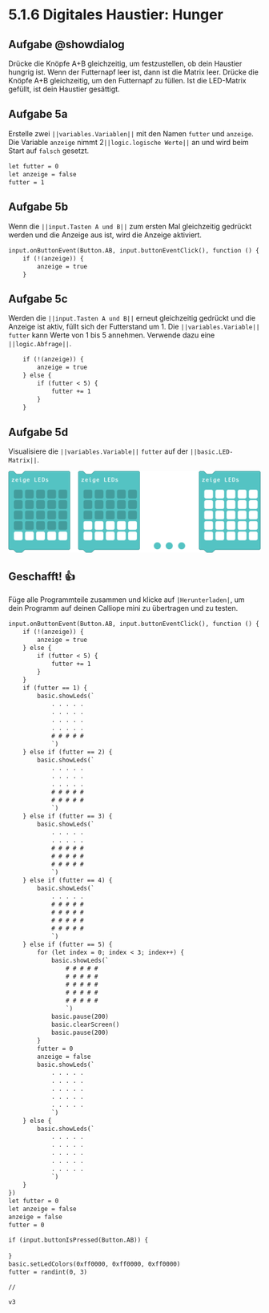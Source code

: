 # 5.1.6 Digitales Haustier: Hunger

## Aufgabe @showdialog
Drücke die Knöpfe A+B gleichzeitig, um festzustellen, ob dein Haustier hungrig ist.
Wenn der Futternapf leer ist, dann ist die Matrix leer. Drücke die Knöpfe A+B gleichzeitig,
um den Futternapf zu füllen. Ist die LED-Matrix gefüllt, ist dein Haustier gesättigt.

## Aufgabe 5a
Erstelle zwei ``||variables.Variablen||`` mit den Namen ``futter`` und ``anzeige``.
Die Variable ``anzeige`` nimmt 2``||logic.logische Werte||`` an und wird beim Start auf ``falsch`` gesetzt.

```blocks
let futter = 0
let anzeige = false
futter = 1
```

## Aufgabe 5b
Wenn die ``||input.Tasten A und B||``  zum ersten Mal gleichzeitig gedrückt werden und die Anzeige aus ist, wird die Anzeige aktiviert.

```blocks
input.onButtonEvent(Button.AB, input.buttonEventClick(), function () {
    if (!(anzeige)) {
        anzeige = true
    }
```

## Aufgabe 5c
Werden die ``||input.Tasten A und B||`` erneut gleichzeitig gedrückt und die Anzeige ist aktiv, füllt sich der Futterstand um 1.
Die ``||variables.Variable||`` ``futter`` kann Werte von 1 bis 5 annehmen. Verwende dazu eine ``||logic.Abfrage||``.

```blocks
    if (!(anzeige)) {
        anzeige = true
    } else {
        if (futter < 5) {
            futter += 1
        }
    }
```

## Aufgabe 5d

Visualisiere die ``||variables.Variable||`` ``futter`` auf der ``||basic.LED-Matrix||``. 

![image](../static/images/haustier-futter.png)

## Geschafft! 👍

Füge alle Programmteile zusammen und klicke auf ``|Herunterladen|``, um dein Programm auf deinen Calliope mini zu übertragen und zu testen.

```blocks
input.onButtonEvent(Button.AB, input.buttonEventClick(), function () {
    if (!(anzeige)) {
        anzeige = true
    } else {
        if (futter < 5) {
            futter += 1
        }
    }
    if (futter == 1) {
        basic.showLeds(`
            . . . . .
            . . . . .
            . . . . .
            . . . . .
            # # # # #
            `)
    } else if (futter == 2) {
        basic.showLeds(`
            . . . . .
            . . . . .
            . . . . .
            # # # # #
            # # # # #
            `)
    } else if (futter == 3) {
        basic.showLeds(`
            . . . . .
            . . . . .
            # # # # #
            # # # # #
            # # # # #
            `)
    } else if (futter == 4) {
        basic.showLeds(`
            . . . . .
            # # # # #
            # # # # #
            # # # # #
            # # # # #
            `)
    } else if (futter == 5) {
        for (let index = 0; index < 3; index++) {
            basic.showLeds(`
                # # # # #
                # # # # #
                # # # # #
                # # # # #
                # # # # #
                `)
            basic.pause(200)
            basic.clearScreen()
            basic.pause(200)
        }
        futter = 0
        anzeige = false
        basic.showLeds(`
            . . . . .
            . . . . .
            . . . . .
            . . . . .
            . . . . .
            `)
    } else {
        basic.showLeds(`
            . . . . .
            . . . . .
            . . . . .
            . . . . .
            . . . . .
            `)
    }
})
let futter = 0
let anzeige = false
anzeige = false
futter = 0
```

```ghost
if (input.buttonIsPressed(Button.AB)) {
	
}
basic.setLedColors(0xff0000, 0xff0000, 0xff0000)
futter = randint(0, 3)
```


```template
//
```

```package
v3
```

